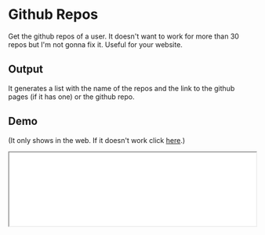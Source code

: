 # Github Repos
Get the github repos of a user. It doesn't want to work for more than 30 repos but I'm not gonna fix it. Useful for your website.

## Output
 It generates a list with the name of the repos and the link to the github pages (if it has one) or the github repo.
 
## Demo
(It only shows in the web. If it doesn't work click [here](./demo/).)
 <iframe src="./demo/" width="100%" height="auto">Error loading the demo</iframe>
